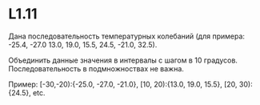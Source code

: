 # L1.11

Дана последовательность температурных колебаний 
(для примера: -25.4, -27.0 13.0, 19.0, 15.5, 24.5, -21.0, 32.5). 

Объединить данные значения в интервалы с шагом в 10 градусов. 
Последовательность в подмножноствах не важна.

Пример: [-30,-20):{-25.0, -27.0, -21.0}, [10, 20):{13.0, 19.0, 15.5}, [20, 30): {24.5}, etc.